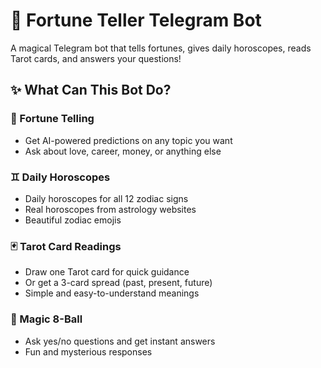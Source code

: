 # 🔮 Fortune Teller Telegram Bot

A magical Telegram bot that tells fortunes, gives daily horoscopes, reads Tarot cards, and answers your questions!

## ✨ What Can This Bot Do?

### 🔮 Fortune Telling
- Get AI-powered predictions on any topic you want
- Ask about love, career, money, or anything else

### ♊ Daily Horoscopes
- Daily horoscopes for all 12 zodiac signs
- Real horoscopes from astrology websites
- Beautiful zodiac emojis

### 🃏 Tarot Card Readings
- Draw one Tarot card for quick guidance
- Or get a 3-card spread (past, present, future)
- Simple and easy-to-understand meanings

### 🎱 Magic 8-Ball
- Ask yes/no questions and get instant answers
- Fun and mysterious responses
